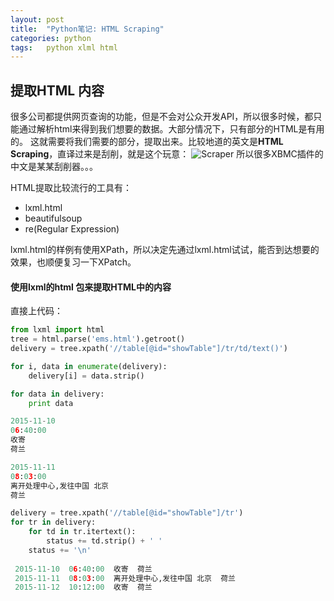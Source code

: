 ```yaml
---
layout: post
title:  "Python笔记: HTML Scraping"
categories: python
tags:   python xlml html
---
```

提取HTML 内容
-----

很多公司都提供网页查询的功能，但是不会对公众开发API，所以很多时候，都只能通过解析html来得到我们想要的数据。大部分情况下，只有部分的HTML是有用的。
这就需要将我们需要的部分，提取出来。比较地道的英文是**HTML Scraping**，直译过来是刮削，就是这个玩意：
![Scraper](http://www.greenbookblog.org/wp-content/uploads/2010/11/scraping.jpg)
所以很多XBMC插件的中文是某某刮削器。。。

HTML提取比较流行的工具有：

 - lxml.html
 - beautifulsoup
 - re(Regular Expression)

lxml.html的样例有使用XPath，所以决定先通过lxml.html试试，能否到达想要的效果，也顺便复习一下XPatch。

#### 使用lxml的html 包来提取HTML中的内容

直接上代码：

```python
from lxml import html
tree = html.parse('ems.html').getroot()
delivery = tree.xpath('//table[@id="showTable"]/tr/td/text()')

for i, data in enumerate(delivery):
    delivery[i] = data.strip()

for data in delivery:
    print data

2015-11-10
06:40:00
收寄
荷兰

2015-11-11
08:03:00
离开处理中心,发往中国 北京
荷兰

delivery = tree.xpath('//table[@id="showTable"]/tr')
for tr in delivery:
    for td in tr.itertext():
        status += td.strip() + ' '
    status += '\n'
    
 2015-11-10  06:40:00  收寄  荷兰    
 2015-11-11  08:03:00  离开处理中心,发往中国 北京  荷兰    
 2015-11-12  10:12:00  收寄  荷兰

```
